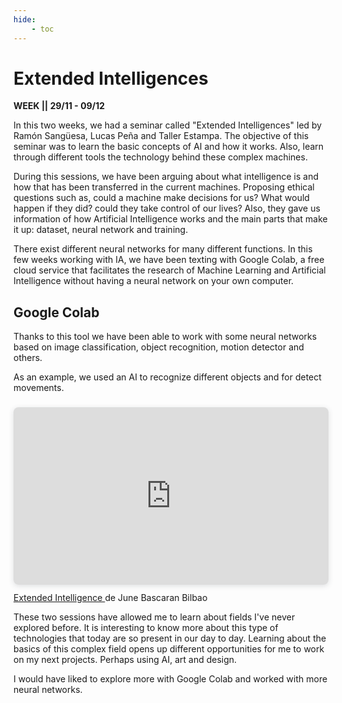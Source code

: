 ```yaml
---
hide:
    - toc
---
```


# Extended Intelligences

**WEEK || 29/11 - 09/12**

In this two weeks, we had a seminar called "Extended Intelligences" led by Ramón Sangüesa, Lucas Peña and Taller Estampa. The objective of this seminar was to learn the basic concepts of AI and how it works. Also, learn through different tools the technology behind these complex machines.

During this sessions, we have been arguing about what intelligence is and how that has been transferred in the current machines. Proposing ethical questions such as, could a machine make decisions for us? What would happen if they did? could they take control of our lives? Also, they gave us information of how Artificial Intelligence works and the main parts that make it up: dataset, neural network and training. 

There exist different neural networks for many different functions. In this few weeks working with IA, we have been texting with Google Colab, a free cloud service that facilitates the research of Machine Learning and Artificial Intelligence without having a neural network on your own computer.

## Google Colab 
Thanks to this tool we have been able to work with some neural networks based on image classification, object recognition, motion detector and others. 

As an example, we used an AI to recognize different objects and for detect movements.
 
<div style="position: relative; width: 100%; height: 0; padding-top: 56.2500%;
 padding-bottom: 0; box-shadow: 0 2px 8px 0 rgba(63,69,81,0.16); margin-top: 1.6em; margin-bottom: 0.9em; overflow: hidden;
 border-radius: 8px; will-change: transform;">
  <iframe loading="lazy" style="position: absolute; width: 100%; height: 100%; top: 0; left: 0; border: none; padding: 0;margin: 0;"
    src="https:&#x2F;&#x2F;www.canva.com&#x2F;design&#x2F;DAFUStjE8ro&#x2F;view?embed" allowfullscreen="allowfullscreen" allow="fullscreen">
  </iframe>
</div>
<a href="https:&#x2F;&#x2F;www.canva.com&#x2F;design&#x2F;DAFUStjE8ro&#x2F;view?utm_content=DAFUStjE8ro&amp;utm_campaign=designshare&amp;utm_medium=embeds&amp;utm_source=link" target="_blank" rel="noopener">Extended Intelligence </a> de June Bascaran Bilbao

These two sessions have allowed me to learn about fields I've never explored before. It is interesting to know more about this type of technologies that today are so present in our day to day. Learning about the basics of this complex field opens up different opportunities for me to work on my next projects. Perhaps using AI, art and design.

 I would have liked to explore more with Google Colab and worked with more neural networks. 
